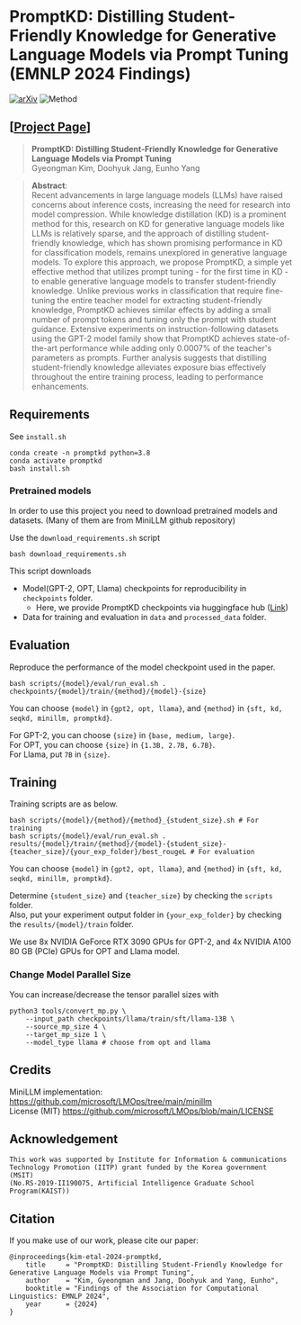 # PromptKD: Distilling Student-Friendly Knowledge for Generative Language Models via Prompt Tuning (EMNLP 2024 Findings)

[![arXiv](https://img.shields.io/badge/arXiv-2212.02802-b31b1b.svg)](https://arxiv.org/abs/2402.12842)
![Method](./figures/main_figure.png)

## [[Project Page](https://promptkd.github.io/)]
> **PromptKD: Distilling Student-Friendly Knowledge for Generative Language Models via Prompt Tuning**<br>
> Gyeongman Kim, Doohyuk Jang, Eunho Yang <br>

>**Abstract**: <br>
> Recent advancements in large language models (LLMs) have raised concerns about inference costs, increasing the need for research into model compression. While knowledge distillation (KD) is a prominent method for this, research on KD for generative language models like LLMs is relatively sparse, and the approach of distilling student-friendly knowledge, which has shown promising performance in KD for classification models, remains unexplored in generative language models. To explore this approach, we propose PromptKD, a simple yet effective method that utilizes prompt tuning - for the first time in KD - to enable generative language models to transfer student-friendly knowledge. Unlike previous works in classification that require fine-tuning the entire teacher model for extracting student-friendly knowledge, PromptKD achieves similar effects by adding a small number of prompt tokens and tuning only the prompt with student guidance. Extensive experiments on instruction-following datasets using the GPT-2 model family show that PromptKD achieves state-of-the-art performance while adding only 0.0007% of the teacher's parameters as prompts. Further analysis suggests that distilling student-friendly knowledge alleviates exposure bias effectively throughout the entire training process, leading to performance enhancements.


## Requirements

See `install.sh`
```
conda create -n promptkd python=3.8
conda activate promptkd
bash install.sh
```

### Pretrained models

In order to use this project you need to download pretrained models and datasets. 
(Many of them are from MiniLLM github repository)

Use the `download_requirements.sh` script
```
bash download_requirements.sh
```
This script downloads 
- Model(GPT-2, OPT, Llama) checkpoints for reproducibility in `checkpoints` folder. 
    - Here, we provide PromptKD checkpoints via huggingface hub ([Link](https://huggingface.co/collections/gmkim/promptkd-66728dc78171db46e7fb7bcd))
- Data for training and evaluation in `data` and `processed_data` folder.


## Evaluation

Reproduce the performance of the model checkpoint used in the paper.

```
bash scripts/{model}/eval/run_eval.sh . checkpoints/{model}/train/{method}/{model}-{size}
```
You can choose `{model}` in `{gpt2, opt, llama}`, and `{method}` in `{sft, kd, seqkd, minillm, promptkd}`.

For GPT-2, you can choose `{size}` in `{base, medium, large}`.  
For OPT, you can choose `{size}` in `{1.3B, 2.7B, 6.7B}`.  
For Llama, put `7B` in `{size}`.


## Training

Training scripts are as below.
```
bash scripts/{model}/{method}/{method}_{student_size}.sh # For training
bash scripts/{model}/eval/run_eval.sh . results/{model}/train/{method}/{model}-{student_size}-{teacher_size}/{your_exp_folder}/best_rougeL # For evaluation
```
You can choose `{model}` in `{gpt2, opt, llama}`, and `{method}` in `{sft, kd, seqkd, minillm, promptkd}`.

Determine `{student_size}` and `{teacher_size}` by checking the `scripts` folder.  
Also, put your experiment output folder in `{your_exp_folder}` by checking the `results/{model}/train` folder.

We use 8x NVIDIA GeForce RTX 3090 GPUs for GPT-2, and 4x NVIDIA A100 80 GB (PCIe) GPUs for OPT and Llama model.



### Change Model Parallel Size
You can increase/decrease the tensor parallel sizes with
```
python3 tools/convert_mp.py \
    --input_path checkpoints/llama/train/sft/llama-13B \
    --source_mp_size 4 \
    --target_mp_size 1 \
    --model_type llama # choose from opt and llama
```



## Credits
MiniLLM implementation:  
https://github.com/microsoft/LMOps/tree/main/minillm  
License (MIT) https://github.com/microsoft/LMOps/blob/main/LICENSE  


## Acknowledgement
```
This work was supported by Institute for Information & communications Technology Promotion (IITP) grant funded by the Korea government (MSIT)
(No.RS-2019-II190075, Artificial Intelligence Graduate School Program(KAIST))
```


## Citation

If you make use of our work, please cite our paper:

```
@inproceedings{kim-etal-2024-promptkd,
    title     = "PromptKD: Distilling Student-Friendly Knowledge for Generative Language Models via Prompt Tuning",
    author    = "Kim, Gyeongman and Jang, Doohyuk and Yang, Eunho",
    booktitle = "Findings of the Association for Computational Linguistics: EMNLP 2024",
    year      = {2024}
}
```
